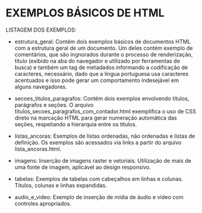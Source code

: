 # EXEMPLOS BÁSICOS DE HTML

LISTAGEM DOS EXEMPLOS:

* estrutura_geral: Contém dois exemplos básicos de documentos HTML com a
estrutura geral de um documento. Um deles contém exemplo de comentários,
que são ingnorados durante o processo de renderização, título (exibido
na aba do navegador e utilizado por ferramentas de busca) e também um
tag de metadados informando a codificação de caracteres, necessário, 
dado que a língua portuguesa usa caracteres acentuados e isso pode gerar
um comportamento indesejável em alguns navegadores.

* secoes_titulos_paragrafos: Contém dois exemplos envolvendo títulos, 
parágrafos e seções. O arquivo titulos_secoes_paragrafos_com_contador.html
exemplifica o uso de CSS direto na marcação HTML para gerar numeração
automática das seções, respeitando a hierarquia entre os títulos.

* listas_ancoras: Exemplos de listas ordenadas, não ordenadas e listas de
definição. Os exemplos são acessados via links a partir do arquivo 
lista_ancoras.html.

* imagens: Inserção de imagens raster e vetoriais. Utilização de mais
de uma fonte de imagem, aplicável ao design responsivo.

* tabelas: Exemplos de tabelas com cabeçalhos em linhas e colunas. Títulos,
colunas e linhas expandidas.

* audio_e_video: Exemplo de inserção de mídia de áudio e vídeo com
controles apropriados.

